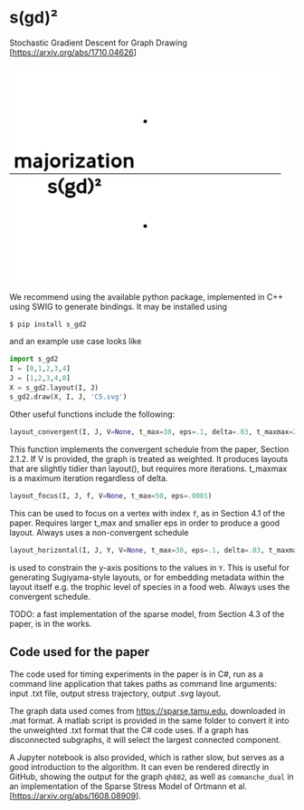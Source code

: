 # s(gd)²
Stochastic Gradient Descent for Graph Drawing [<https://arxiv.org/abs/1710.04626>]

![image](comparison.gif)

We recommend using the available python package, implemented in C++ using SWIG to generate bindings. It may be installed using
```
$ pip install s_gd2
```
and an example use case looks like
```python
import s_gd2
I = [0,1,2,3,4]
J = [1,2,3,4,0]
X = s_gd2.layout(I, J)
s_gd2.draw(X, I, J, 'C5.svg')
```

Other useful functions include the following:
```python
layout_convergent(I, J, V=None, t_max=30, eps=.1, delta=.03, t_maxmax=200)
```
This function implements the convergent schedule from the paper, Section 2.1.2. If V is provided, the graph is treated as weighted. It produces layouts that are slightly tidier than layout(), but requires more iterations. t_maxmax is a maximum iteration regardless of delta.
```python
layout_focus(I, J, f, V=None, t_max=50, eps=.0001)
```
This can be used to focus on a vertex with index `f`, as in Section 4.1 of the paper. Requires larger t_max and smaller eps in order to produce a good layout. Always uses a non-convergent schedule
```python
layout_horizontal(I, J, Y, V=None, t_max=30, eps=.1, delta=.03, t_maxmax=200)
```
is used to constrain the y-axis positions to the values in `Y`. This is useful for generating Sugiyama-style layouts, or for embedding metadata within the layout itself e.g. the trophic level of species in a food web. Always uses the convergent schedule.

TODO: a fast implementation of the sparse model, from Section 4.3 of the paper, is in the works.

## Code used for the paper
The code used for timing experiments in the paper is in C#, run as a command line application that takes paths as command line arguments: input .txt file, output stress trajectory, output .svg layout.

The graph data used comes from <https://sparse.tamu.edu>, downloaded in .mat format. A matlab script is provided in the same folder to convert it into the unweighted .txt format that the C# code uses. If a graph has disconnected subgraphs, it will select the largest connected component.

A Jupyter notebook is also provided, which is rather slow, but serves as a good introduction to the algorithm. It can even be rendered directly in GitHub, showing the output for the graph `qh882`, as well as `commanche_dual` in an implementation of the Sparse Stress Model of Ortmann et al. [<https://arxiv.org/abs/1608.08909>].
